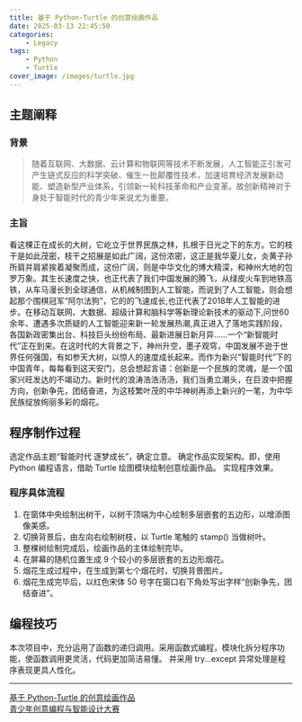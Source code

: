 ```yaml
---
title: 基于 Python-Turtle 的创意绘画作品
date: 2025-03-13 22:45:50
categories:
    - Legacy
tags:
    - Python
    - Turtle
cover_image: /images/turtle.jpg
---
```


## 主题阐释
### 背景
>随着互联网、大数据、云计算和物联网等技术不断发展，人工智能正引发可产生链式反应的科学突破、催生一批颠覆性技术，加速培育经济发展新动能、塑造新型产业体系，引领新一轮科技革命和产业变革。故创新精神对于身处于智能时代的青少年来说尤为重要。

### 主旨
看这棵正在成长的大树，它屹立于世界民族之林，扎根于日光之下的东方。它的枝干是如此茂密，枝干之招展是如此广阔，这份浓密，这正是我华夏儿女，炎黄子孙所肩并肩紧挨着凝聚而成，这份广阔，则是中华文化的博大精深，和神州大地的包罗万象。其生长速度之快，也正代表了我们中国发展的腾飞，从绿皮火车到地铁高铁，从车马漫长到全球通信，从机械制图到人工智能，而说到了人工智能，则会想起那个围棋冠军“阿尔法狗”，它的的飞速成长,也正代表了2018年人工智能的进步。在移动互联网、大数据、超级计算和脑科学等新理论新技术的驱动下,问世60余年、遭遇多次质疑的人工智能迎来新一轮发展热潮,真正进入了落地实践阶段，各国新政密集出台、科技巨头纷纷布局、最新进展日新月异……一个“新智能时代”正在到来。在这时代的大背景之下，神州升空，墨子观穹，中国发展不逊于世界任何强国，有如参天大树，以惊人的速度成长起来。而作为新兴“智能时代”下的中国青年，每每看到这天安门，总会想起言语：创新是一个民族的灵魂，是一个国家兴旺发达的不竭动力。新时代的浪涛浩浩汤汤，我们当勇立潮头，在巨浪中把握方向，创新争先，团结奋进，为这枝繁叶茂的中华神树再添上新兴的一笔，为中华民族绽放绚丽多彩的烟花。

## 程序制作过程
选定作品主题“智能时代 逐梦成长”，确定立意。
确定作品实现架构。即，使用 Python 编程语言，借助 Turtle 绘图模块绘制创意绘画作品。
实现程序效果。

### 程序具体流程
1. 在窗体中央绘制出树干，以树干顶端为中心绘制多层嵌套的五边形，以增添图像美感。
2. 切换背景后，由左向右绘制树枝，以 Turtle 笔触的 stamp() 当做树叶。
3. 整棵树绘制完成后，绘画作品的主体绘制完毕。
4. 在屏幕的随机位置生成 9 个较小的多层嵌套的五边形烟花。
5. 烟花生成过程中，在生成到第七个烟花时，切换背景图片。
6. 烟花生成完毕后，以红色宋体 50 号字在窗口右下角处写出字样“创新争先，团结奋进”。

## 编程技巧
本次项目中，充分运用了函数的递归调用。采用函数式编程，模块化拆分程序功能，使函数调用更灵活，代码更加简洁易懂。
并采用 try...except 异常处理是程序表现更具人性化。

---
[基于 Python-Turtle 的创意绘画作品](https://www.kdocs.cn/l/sbF7kf4ShbzN)  
[青少年创意编程与智能设计大赛](https://www.kdocs.cn/l/sbxs5XKaRjDx)
